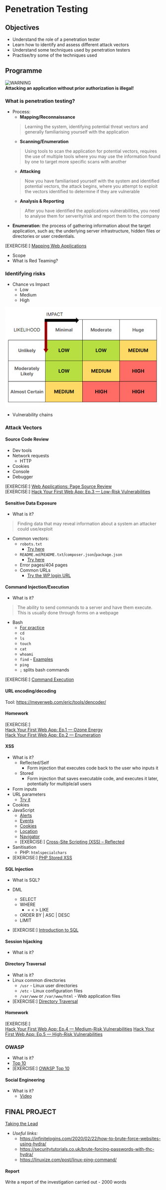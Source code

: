 # Penetration Testing

## Objectives
- Understand the role of a penetration tester
- Learn how to identify and assess different attack vectors
- Understand some techniques used by penetration testers
- Practise/try some of the techniques used

## Programme

![WARNING](https://via.placeholder.com/220x90/FFFFFF/FF0000?text=WARNING)  
**Attacking an application without prior authorization is illegal!**

### What is penetration testing?

- Process:
   - **Mapping/Reconnaissance**
   > Learning the system, identifying potential threat vectors and generally familiarising yourself with the application
   - **Scanning/Enumeration**
   > Using tools to scan the application for potential vectors, requires the use of multiple tools where you may use the information found by one to target more specific scans with another
   - **Attacking**
   > Now you have familiarised yourself with the system and identified potential vectors, the attack begins, where you attempt to exploit the vectors identified to determine if they are vulnerable
   - **Analysis & Reporting**
   > After you have identified the applications vulnerabilities, you need to analyse them for serverity/risk and report them to the company
- **Enumeration**: the process of gathering information about the target application, such as; the underlying server infrastructure, hidden files or directories or user credentials.

[EXERCISE:] [Mapping Web Applications](https://immersivelabs.online/labs/mapping-web-applications-cd6e2f26-c7d1-44bc-922b-0a6fe87a5756/role/web-application-penetration-tester-beginner/series/web-app-hacking)

- Scope
- What is Red Teaming?

### Identifying risks
- Chance vs Impact
   - Low
   - Medium
   - High

![Risk](risk.png)

- Vulnerability chains


### Attack Vectors

#### Source Code Review
- Dev tools
- Network requests
   - HTTP
- Cookies
- Console
- Debugger

[EXERCISE:] [Web Applications: Page Source Review](https://immersivelabs.online/labs/web-applications-source-code-review/role/web-application-penetration-tester-beginner/series/web-app-hacking)  
[EXERCISE:] [Hack Your First Web App: Ep.3 — Low-Risk Vulnerabilities](https://immersivelabs.online/labs/hack-your-first-webapp-ep-3-low-risk-vulnerabilities/category/offensive/series/hack-your-first-web-application)

#### Sensitive Data Exposure

- What is it?
> Finding data that may reveal information about a system an attacker could use/exploit
- Common vectors:
   - `robots.txt`
      - [Try here](https://www.bathcollege.ac.uk/)
   - `README.md`/`README.txt`/`composer.json`/`package.json`
      - [Try here](https://dev.io-academy.uk/projects/2020-feb/2020-feb-nakedMoleFlats/)
   - Error pages/404 pages
   - Common URLs
      - [Try the WP login URL](https://www.thebathbrewhouse.com/)

#### Command Injection/Execution

- What is it?
> The ability to send commands to a server and have them execute. This is usually done through forms on a webpage
- Bash
   - [For practice](https://replit.com/new/bash)
   - `cd`
   - `ls`
   - `touch`
   - `cat`
   - `whoami`
   - `find` - [Examples](https://www.diskinternals.com/linux-reader/bash-find-command/)
   - `ping`
   - `;` splits bash commands

[EXERCISE:] [Command Execution](https://immersivelabs.online/labs/command-execution/role/web-application-penetration-tester-beginner/series/web-app-hacking)

#### URL encoding/decoding
Tool: https://meyerweb.com/eric/tools/dencoder/

#### Homework
[EXERCISE:]  
[Hack Your First Web App: Ep.1 — Ozone Energy](https://immersivelabs.online/labs/hack-your-first-webapp-ep-1-ozone-energy/category/web-app-hacking/series/hack-your-first-web-application)  
[Hack Your First Web App: Ep.2 — Enumeration](https://immersivelabs.online/labs/hack-your-first-webapp-ep-2-enumeration/category/web-app-hacking/series/hack-your-first-web-application)

#### XSS

- What is it?
   - Reflected/Self
      - Form injection that executes code back to the user who inputs it
   - Stored
      - Form injection that saves executable code, and executes it later, potentially for multiple/all users
- Form inputs
- URL parameters
   - [Try it](https://www.bathcollege.ac.uk/)
- Cookies
- JavaScript
   - [Alerts](https://www.w3schools.com/js/js_popup.asp)
   - [Events](https://www.w3schools.com/jsref/dom_obj_event.asp)
   - [Cookies](https://www.w3schools.com/js/js_cookies.asp)
   - [Location](https://www.w3schools.com/js/js_window_location.asp)
   - [Navigator](https://www.w3schools.com/js/js_window_navigator.asp)
   - [EXERCISE:] [Cross-Site Scripting (XSS) – Reflected](https://immersivelabs.online/labs/cross-site-scripting-xss-reflected/)  
- Sanitisation
   - PHP: `htmlspecialchars`
- [EXERCISE:] [PHP Stored XSS](https://immersivelabs.online/labs/php-stored-cross-site-scripting/)

#### SQL Injection

- What is SQL?
- DML
   - SELECT
   - WHERE
      - = < > LIKE
   - ORDER BY | ASC | DESC
   - LIMIT

- [EXERCISE:] [Introduction to SQL](https://immersivelabs.online/labs/introduction-to-sql/)

#### Session hijacking

- What is it?

#### Directory Traversal

- What is it?
- Linux common directories
   - `/usr` - Linux user directories
   - `/etc` - Linux configuration files
   - `/var/www` or `/var/www/html` - Web application files
- [EXERCISE:] [Directory Traversal](https://immersivelabs.online/labs/web-applications-directory-traversal/role/web-application-penetration-tester-beginner/series/web-app-hacking)

#### Homework
[EXERCISE:]  
[Hack Your First Web App: Ep.4 — Medium-Risk Vulnerabilities](https://immersivelabs.online/labs/hack-your-first-webapp-ep-4-medium-risk-vulnerabilities/category/offensive/series/hack-your-first-web-application)
[Hack Your First Web App: Ep.5 — High-Risk Vulnerabilities](https://immersivelabs.online/labs/hack-your-first-webapp-ep-5-high-risk-vulnerabilities/category/offensive/series/hack-your-first-web-application)

### OWASP
- What is it?
- [Top 10](https://owasp.org/Top10/)
- [EXERCISE:] [OWASP Top 10](https://immersivelabs.online/browse/category/offensive/owasp-top-10)

#### Social Engineering

- What is it?
   - [Video](https://www.youtube.com/watch?v=lc7scxvKQOo)


## FINAL PROJECT
[Taking the Lead](https://immersivelabs.online/labs/hack-your-first-webapp-ep-6-taking-the-lead/)
- *Useful links:*
   - https://infinitelogins.com/2020/02/22/how-to-brute-force-websites-using-hydra/
   - https://securitytutorials.co.uk/brute-forcing-passwords-with-thc-hydra/
   - https://linuxize.com/post/linux-ping-command/

#### Report
Write a report of the investigation carried out - 2000 words
